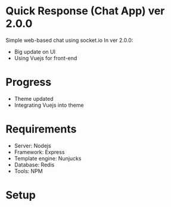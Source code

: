 # Quick Response (Chat App) ver 2.0.0
Simple web-based chat using socket.io
In ver 2.0.0:
* Big update on UI
* Using Vuejs for front-end

# Progress
* Theme updated
* Integrating Vuejs into theme

# Requirements
* Server: Nodejs
* Framework: Express
* Template engine: Nunjucks
* Database: Redis
* Tools: NPM

# Setup


